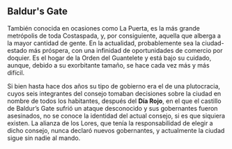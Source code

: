 <h2>Baldur's Gate</h2>
<p>También conocida en ocasiones como La Puerta, es la más grande metrópolis de toda Costaspada, y, por consiguiente, aquella que alberga a la mayor cantidad de gente. En la actualidad, probablemente sea la ciudad-estado más próspera, con una infinidad de oportunidades de comercio por doquier. Es el hogar de la Orden del Guantelete y está bajo su cuidado, aunque, debido a su exorbitante tamaño, se hace cada vez más y más difícil.</p>
<p>Si bien hasta hace dos años su tipo de gobierno era el de una plutocracia, cuyos seis integrantes del consejo tomaban decisiones sobre la ciudad en nombre de todos los habitantes, después del <strong>Día Rojo</strong>, en el que el castillo de Baldur’s Gate sufrió un ataque desconocido y sus gobernantes fueron asesinados, no se conoce la identidad del actual consejo, si es que siquiera existen. La alianza de los Lores, que tenía la responsabilidad de elegir a dicho consejo, nunca declaró nuevos gobernantes, y actualmente la ciudad sigue sin nadie al mando.</p>
